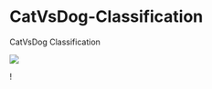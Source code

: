 # CatVsDog-Classification
CatVsDog Classification

![](https://camo.githubusercontent.com/386a3d99ed3eb179b38bb94140d3ee909c3be2895e06b718ab2d58c7a1348bac/68747470733a2f2f6432683063783937746a6b7332702e636c6f756466726f6e742e6e65742f626c6f67732f77702d636f6e74656e742f75706c6f6164732f73697465732f322f323032302f30352f436174732d446f67732d436c617373696669636174696f6e2d646565702d6c6561726e696e672e676966)

!
